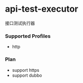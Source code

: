 # api-test-executor
接口测试执行器

### Supported Profiles
* http

### Plan
* support https
* support dubbo
